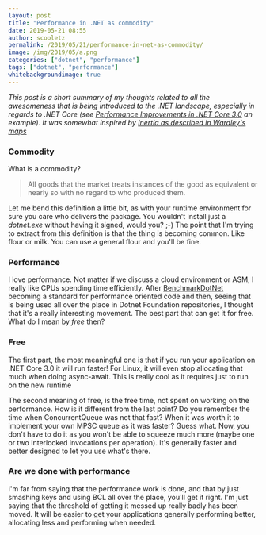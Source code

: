 ```yaml
---
layout: post
title: "Performance in .NET as commodity"
date: 2019-05-21 08:55
author: scooletz
permalink: /2019/05/21/performance-in-net-as-commodity/
image: /img/2019/05/a.png
categories: ["dotnet", "performance"]
tags: ["dotnet", "performance"]
whitebackgroundimage: true
---
```


*This post is a short summary of my thoughts related to all the awesomeness that is being introduced to the .NET landscape, especially in regards to .NET Core (see [Performance Improvements in .NET Core 3.0](https://devblogs.microsoft.com/dotnet/performance-improvements-in-net-core-3-0/) an example). It was somewhat inspired by [Inertia as described in Wardley's maps](https://blog.gardeviance.org/)*

### Commodity

What is a commodity?

> All goods that the market treats instances of the good as equivalent or nearly so with no regard to who produced them.

Let me bend this definition a little bit, as with your runtime environment for sure you care who delivers the package. You wouldn't install just a *dotnet.exe* without having it signed, would you? ;-) The point that I'm trying to extract from this definition is that the thing is becoming common. Like flour or milk. You can use a general flour and you'll be fine.

### Performance

I love performance. Not matter if we discuss a cloud environment or ASM, I really like CPUs spending time efficiently. After [BenchmarkDotNet](https://benchmarkdotnet.org) becoming a standard for performance oriented code and then, seeing that is being used all over the place in Dotnet Foundation repositories, I thought that it's a really interesting movement. The best part that can get it for free. What do I mean by *free* then?

### Free

The first part, the most meaningful one is that if you run your application on .NET Core 3.0 it will run faster! For Linux, it will even stop allocating that much when doing async-await. This is really cool as it requires just to run on the new runtime

The second meaning of free, is the free time, not spent on working on the performance. How is it different from the last point? Do you remember the time when ConcurrentQueue was not that fast? When it was worth it to implement your own MPSC queue as it was faster? Guess what. Now, you don't have to do it as you won't be able to squeeze much more (maybe one or two Interlocked invocations per operation). It's generally faster and better designed to let you use what's there.

### Are we done with performance

I'm far from saying that the performance work is done, and that by just smashing keys and using BCL all over the place, you'll get it right. I'm just saying that the threshold of getting it messed up really badly has been moved. It will be easier to get your applications generally performing better, allocating less and performing when needed.
